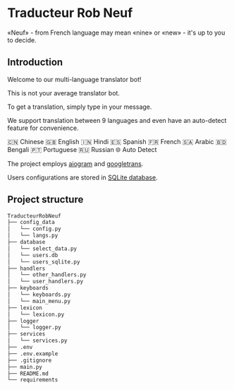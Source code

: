 # Traducteur Rob Neuf

«Neuf» - from French language may mean «nine» or «new» - it's up to you to decide.

## Introduction

Welcome to our multi-language translator bot!

This is not your average translator bot.

To get a translation, simply type in your message.

We support translation between 9 languages and even have an auto-detect feature for convenience.

🇨🇳 Chinese
🇬🇧 English
🇮🇳 Hindi
🇪🇸 Spanish
🇫🇷 French
🇸🇦 Arabic
🇧🇩 Bengali
🇵🇹 Portuguese
🇷🇺 Russian
🌐 Auto Detect


The project employs [aiogram](https://github.com/aiogram/aiogram)
and [googletrans](https://github.com/ssut/py-googletrans).

Users configurations are stored in [SQLite database](https://docs.python.org/3/library/sqlite3.html).

## Project structure

```bash
TraducteurRobNeuf
├── config_data
│   └── config.py
│   └── langs.py
├── database
│   └── select_data.py
│   └── users.db
│   └── users_sqlite.py
├── handlers
│   └── other_handlers.py
│   └── user_handlers.py
├── keyboards
│   └── keyboards.py
│   └── main_menu.py
├── lexicon
│   └── lexicon.py
├── logger
│   └── logger.py
├── services
│   └── services.py
├── .env
├── .env.example
├── .gitignore
├── main.py
├── README.md
└── requirements
```